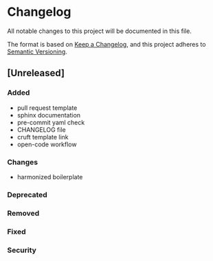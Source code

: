 # Changelog

All notable changes to this project will be documented in this file.

The format is based on [Keep a Changelog](https://keepachangelog.com/en/1.0.0/),
and this project adheres to [Semantic Versioning](https://semver.org/spec/v2.0.0.html).

## [Unreleased]

### Added

- pull request template
- sphinx documentation
- pre-commit yaml check
- CHANGELOG file
- cruft template link
- open-code workflow

### Changes

- harmonized boilerplate

### Deprecated

### Removed

### Fixed

### Security
